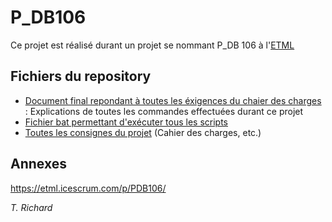# P_DB106
Ce projet est réalisé durant un projet se nommant P_DB 106 à l'[ETML](https://www.etml.ch/)

## Fichiers du repository
- [Document final repondant à toutes les éxigences du chaier des charges](Travail%20effectué.md) : Explications de toutes les commandes effectuées durant ce projet
- [Fichier bat permettant d'exécuter tous les scripts](./script/ExecutionScripts.bat)
- [Toutes les consignes du projet](./consignes) (Cahier des charges, etc.)

## Annexes
https://etml.icescrum.com/p/PDB106/


*T. Richard*
